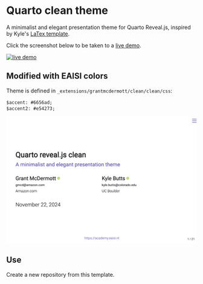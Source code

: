 # Quarto clean theme

A minimalist and elegant presentation theme for Quarto Reveal.js, inspired by Kyle's
[LaTex template](https://raw.githack.com/kylebutts/templates/master/latex-slides/slides.pdf).

Click the screenshot below to be taken to a
[live demo](https://grantmcdermott.com/quarto-revealjs-clean-demo/template.html).

[![](clean-title.png "live demo")](https://grantmcdermott.com/quarto-revealjs-clean-demo/template.html)

## Modified with EAISI colors

Theme is defined in `_extensions/grantmcdermott/clean/clean/css`:

```
$accent: #6656ad;
$accent2: #e54273;
```

![](images/title-slide.png)

## Use

Create a new repository from this template.

